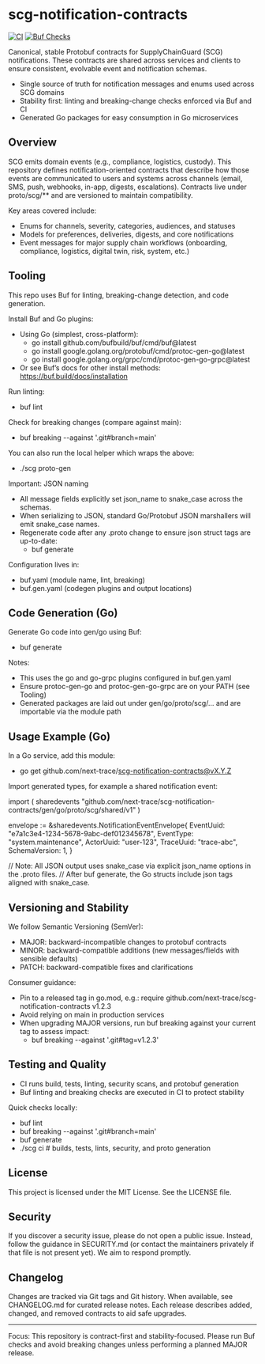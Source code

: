 # scg-notification-contracts

[![CI](https://github.com/next-trace/scg-notification-contracts/actions/workflows/ci.yml/badge.svg)](https://github.com/next-trace/scg-notification-contracts/actions/workflows/ci.yml)
[![Buf Checks](https://img.shields.io/github/actions/workflow/status/next-trace/scg-notification-contracts/ci.yml?branch=main&label=buf%20checks)](https://github.com/next-trace/scg-notification-contracts/actions/workflows/ci.yml)

Canonical, stable Protobuf contracts for SupplyChainGuard (SCG) notifications. These contracts are shared across services and clients to ensure consistent, evolvable event and notification schemas.

- Single source of truth for notification messages and enums used across SCG domains
- Stability first: linting and breaking-change checks enforced via Buf and CI
- Generated Go packages for easy consumption in Go microservices

## Overview

SCG emits domain events (e.g., compliance, logistics, custody). This repository defines notification-oriented contracts that describe how those events are communicated to users and systems across channels (email, SMS, push, webhooks, in-app, digests, escalations). Contracts live under proto/scg/** and are versioned to maintain compatibility.

Key areas covered include:
- Enums for channels, severity, categories, audiences, and statuses
- Models for preferences, deliveries, digests, and core notifications
- Event messages for major supply chain workflows (onboarding, compliance, logistics, digital twin, risk, system, etc.)

## Tooling

This repo uses Buf for linting, breaking-change detection, and code generation.

Install Buf and Go plugins:
- Using Go (simplest, cross-platform):
  - go install github.com/bufbuild/buf/cmd/buf@latest
  - go install google.golang.org/protobuf/cmd/protoc-gen-go@latest
  - go install google.golang.org/grpc/cmd/protoc-gen-go-grpc@latest
- Or see Buf’s docs for other install methods: https://buf.build/docs/installation

Run linting:
- buf lint

Check for breaking changes (compare against main):
- buf breaking --against '.git#branch=main'

You can also run the local helper which wraps the above:
- ./scg proto-gen

Important: JSON naming
- All message fields explicitly set json_name to snake_case across the schemas.
- When serializing to JSON, standard Go/Protobuf JSON marshallers will emit snake_case names.
- Regenerate code after any .proto change to ensure json struct tags are up-to-date:
  - buf generate

Configuration lives in:
- buf.yaml (module name, lint, breaking)
- buf.gen.yaml (codegen plugins and output locations)

## Code Generation (Go)

Generate Go code into gen/go using Buf:
- buf generate

Notes:
- This uses the go and go-grpc plugins configured in buf.gen.yaml
- Ensure protoc-gen-go and protoc-gen-go-grpc are on your PATH (see Tooling)
- Generated packages are laid out under gen/go/proto/scg/... and are importable via the module path

## Usage Example (Go)

In a Go service, add this module:
- go get github.com/next-trace/scg-notification-contracts@vX.Y.Z

Import generated types, for example a shared notification event:

import (
    sharedevents "github.com/next-trace/scg-notification-contracts/gen/go/proto/scg/shared/v1"
)

envelope := &sharedevents.NotificationEventEnvelope{
    EventUuid:    "e7a1c3e4-1234-5678-9abc-def012345678",
    EventType:    "system.maintenance",
    ActorUuid:    "user-123",
    TraceUuid:    "trace-abc",
    SchemaVersion: 1,
}

// Note: All JSON output uses snake_case via explicit json_name options in the .proto files.
// After buf generate, the Go structs include json tags aligned with snake_case.

## Versioning and Stability

We follow Semantic Versioning (SemVer):
- MAJOR: backward-incompatible changes to protobuf contracts
- MINOR: backward-compatible additions (new messages/fields with sensible defaults)
- PATCH: backward-compatible fixes and clarifications

Consumer guidance:
- Pin to a released tag in go.mod, e.g.: require github.com/next-trace/scg-notification-contracts v1.2.3
- Avoid relying on main in production services
- When upgrading MAJOR versions, run buf breaking against your current tag to assess impact:
  - buf breaking --against '.git#tag=v1.2.3'

## Testing and Quality

- CI runs build, tests, linting, security scans, and protobuf generation
- Buf linting and breaking checks are executed in CI to protect stability

Quick checks locally:
- buf lint
- buf breaking --against '.git#branch=main'
- buf generate
- ./scg ci  # builds, tests, lints, security, and proto generation

## License

This project is licensed under the MIT License. See the LICENSE file.

## Security

If you discover a security issue, please do not open a public issue. Instead, follow the guidance in SECURITY.md (or contact the maintainers privately if that file is not present yet). We aim to respond promptly.

## Changelog

Changes are tracked via Git tags and Git history. When available, see CHANGELOG.md for curated release notes. Each release describes added, changed, and removed contracts to aid safe upgrades.

---

Focus: This repository is contract-first and stability-focused. Please run Buf checks and avoid breaking changes unless performing a planned MAJOR release.

